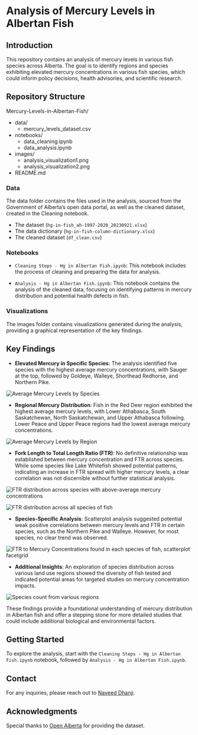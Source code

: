 # Analysis of Mercury Levels in Albertan Fish

## Introduction

This repository contains an analysis of mercury levels in various fish species across Alberta. The goal is to identify regions and species exhibiting elevated mercury concentrations in various fish species, which could inform policy decisions, health advisories, and scientific research.

## Repository Structure

Mercury-Levels-in-Albertan-Fish/

* data/
  * mercury_levels_dataset.csv
* notebooks/
  * data_cleaning.ipynb
  * data_analysis.ipynb
* images/
  * analysis_visualization1.png
  * analysis_visualization2.png
* README.md

### Data

The data folder contains the files used in the analysis, sourced from the Government of Alberta’s open data portal, as well as the cleaned dataset, created in the Cleaning notebook.

* The dataset (`hg-in-fish_ah-1997-2020_20230921.xlsx`)
* The data dictionary (`hg-in-fish-column-dictionary.xlsx`)
* The cleaned dataset (`df_clean.csv`)

### Notebooks

* `Cleaning Steps - Hg in Albertan Fish.ipynb`: This notebook includes the process of cleaning and preparing the data for analysis.

* `Analysis - Hg in Albertan Fish.ipynb`: This notebook contains the analysis of the cleaned data, focusing on identifying patterns in mercury distribution and potential health defects in fish.

### Visualizations

The images folder contains visualizations generated during the analysis, providing a graphical representation of the key findings.

## Key Findings

* **Elevated Mercury in Specific Species**: The analysis identified five species with the highest average mercury concentrations, with Sauger at the top, followed by Goldeye, Walleye, Shorthead Redhorse, and Northern Pike.

![Average Mercury Levels by Species](images/bar-fish_hg.png)

* **Regional Mercury Distribution**: Fish in the Red Deer region exhibited the highest average mercury levels, with Lower Athabasca, South Saskatchewan, North Saskatchewan, and Upper Athabasca following. Lower Peace and Upper Peace regions had the lowest average mercury concentrations.

![Average Mercury Levels by Region](images/bar-region_hg.png)

* **Fork Length to Total Length Ratio (FTR)**: No definitive relationship was established between mercury concentration and FTR across species. While some species like Lake Whitefish showed potential patterns, indicating an increase in FTR spread with higher mercury levels, a clear correlation was not discernible without further statistical analysis.

![FTR distribution across species with above-average mercury concentrations](images/hist-High_Hg_AbnrPhys.png)

![FTR distribution across all species of fish](images/hist-All_Fish_Phys.png)

* **Species-Specific Analysis**: Scatterplot analysis suggested potential weak positive correlations between mercury levels and FTR in certain species, such as the Northern Pike and Walleye. However, for most species, no clear trend was observed.

![FTR to Mercury Concentrations found in each species of fish, scatterplot facetgrid](images/scattergrid-species-abnr-hg.png)

* **Additional Insights**: An exploration of species distribution across various land use regions showed the diversity of fish tested and indicated potential areas for targeted studies on mercury concentration impacts.

![Species count from various regions](images/bargrid-species_by_region.png)

These findings provide a foundational understanding of mercury distribution in Albertan fish and offer a stepping stone for more detailed studies that could include additional biological and environmental factors.

## Getting Started

To explore the analysis, start with the `Cleaning Steps - Hg in Albertan Fish.ipynb` notebook, followed by `Analysis - Hg in Albertan Fish.ipynb`.

## Contact

For any inquiries, please reach out to [Naveed Dhanji](mailto:nav.dhanji@icloud.com).

## Acknowledgments

Special thanks to [Open Alberta](https://open.alberta.ca/opendata/chemical-monitoring-in-local-foods-mercury-in-fish) for providing the dataset.
